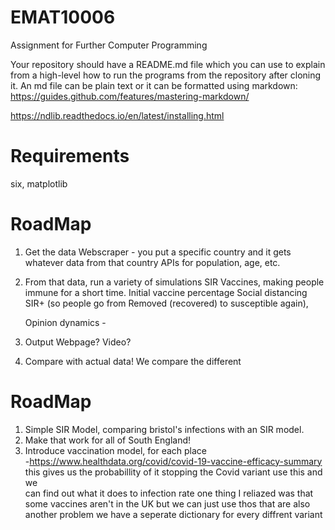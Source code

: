 # EMAT10006
Assignment for Further Computer Programming

Your repository should have a README.md file which you can use to explain from a high-level how to run the programs from the repository after cloning it. An md file can be plain text or it can be formatted using markdown: https://guides.github.com/features/mastering-markdown/

https://ndlib.readthedocs.io/en/latest/installing.html


# Requirements
six, matplotlib

# RoadMap
1. Get the data
	Webscraper - you put a specific country and it gets whatever data from that country
		APIs for population, age, etc.
		
2. From that data, run a variety of simulations
	SIR
	Vaccines, making people immune for a short time. Initial vaccine percentage
	Social distancing
	SIR+ (so people go from Removed (recovered) to susceptible again), 

    Opinion dynamics - 
	
3. Output
	Webpage? Video?

4. Compare with actual data!
    We compare the different


# RoadMap
1. Simple SIR Model, comparing bristol's infections with an SIR model.
2. Make that work for all of South England!
3. Introduce vaccination model, for each place  
	-https://www.healthdata.org/covid/covid-19-vaccine-efficacy-summary 
	this gives us the probabillity of it stopping the Covid variant use this and we  
	can find out what it does to infection rate one thing I reliazed was that some vaccines aren't 
	in the UK but we can just use thos that are also another problem we have a seperate dictionary 
	for every diffrent variant
